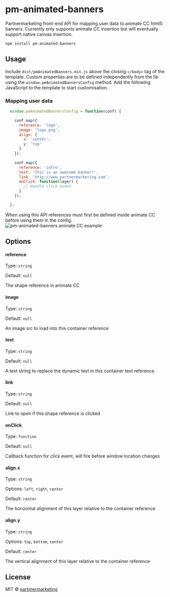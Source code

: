 # pm-animated-banners

Partnermarketing front-end API for mapping user data to animate CC html5 banners. Currently only supports animate CC insertion but will eventually support native canvas insertion.

```
npm install pm-animated-banners
```

## Usage

Include `dist/pmAnimatedBanners.min.js` above the closing `</body>` tag of the template. Custom properties are to be defined independently from the lib using the `window.pmAnimatedBannersConfig` method. Add the following JavaScript to the template to start customisation.

### Mapping user data
```javascript
  window.pmAnimatedBannersConfig = function(conf) {

    conf.map({
      reference: 'logo',
      image: 'logo.png',
      align: {
        x: 'center',
        y: 'top'
      }
    });

    conf.map({
      reference: 'intro',
      text: 'This is an awesome banner!',
      link: 'http://www.partnermarketing.com',
      onClick: function(layer) {
      	// Handle click event
      }
    });

  };
```

When using this API references must first be defined inside animate CC before using them in the config.
![pm-animated-banners animate CC example](http://i.imgur.com/pN3HIll.jpg)

## Options

#### reference

Type: `string`

Default: `null`

The shape reference in animate CC 

#### image

Type: `string`

Default: `null`

An image src to load into this container reference

#### text

Type: `string`

Default: `null`

A text string to replace the dynamic text in this container text reference

#### link

Type: `string`

Default: `null`

Link to open if this shape reference is clicked

#### onClick

Type: `function`

Default: `null`

Callback function for click event, will fire before window location changes

#### align.x

Type: `string`

Options: `left`, `right`, `center`

Default: `center`

The horizontal alignment of this layer relative to the container reference

#### align.y

Type: `string`

Options: `top`, `bottom`, `center`

Default: `center`

The vertical alignment of this layer relative to the container reference

## License

MIT © [partmermarketing](https://github.com/partnermarketing)